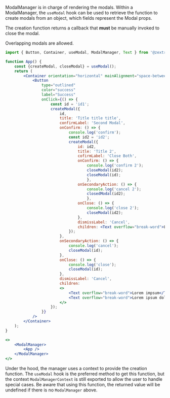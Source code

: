<!--
SPDX-FileCopyrightText: 2021 Zextras <https://www.zextras.com>

SPDX-License-Identifier: AGPL-3.0-only
-->

ModalManager is in charge of rendering the modals.
Within a ModalManager, the `useModal` hook can be used to retrieve the function to create modals from an
object, which fields represent the Modal props.

The creation function returns a callback that **must** be manually invoked to close the modal.

Overlapping modals are allowed.

```jsx
import { Button, Container, useModal, ModalManager, Text } from '@zextras/carbonio-design-system';

function App() {
	const {createModal, closeModal} = useModal();
	return (
		<Container orientation="horizontal" mainAlignment="space-between" width="25rem">
			<Button
				type="outlined"
				color="success"
				label="Success"
				onClick={() => {
                    const id = 'id1';
					createModal({
                        id,
						title: 'Title title title',
						confirmLabel: 'Second Modal',
						onConfirm: () => {
							console.log('confirm');
                            const id2 = 'id2';
							createModal({
                                id: id2,
								title: 'Title 2',
								cofirmLabel: 'Close Both',
								onConfirm: () => {
									console.log('confirm 2');
									closeModal(id2);
									closeModal(id);
									},
								onSecondaryAction: () => {
									console.log('cancel 2');
									closedModal(id2);
									},
								onClose: () => {
									console.log('close 2');
									closeModal(id2);
								},
								dismissLabel: 'Cancel',
								children: <Text overflow="break-word">Lorem impsum</Text>
							});
						},
						onSecondaryAction: () => {
							console.log('cancel');
							closeModal(id);
						},
						onClose: () => {
							console.log('close');
							closeModal(id);
						},
						dismissLabel: 'Cancel',
						children:
						<>
							<Text overflow="break-word">Lorem impsum</Text>
							<Text overflow="break-word">Lorem ipsum dolor sit amet, consectetur adipiscing elit, sed do eiusmod tempor incididunt ut labore et dolore magna aliqua. Ut enim ad minim veniam, quis nostrud exercitation ullamco laboris nisi ut aliquip ex ea commodo consequat. Duis aute irure dolor in reprehenderit in voluptate velit esse cillum dolore eu fugiat nulla pariatur. Excepteur sint occaecat cupidatat non proident, sunt in culpa qui officia deserunt mollit anim id est laborum.</Text>
						</>
					});
				}}
			/>
		</Container>
	);
}

<>
	<ModalManager>
		<App />
	</ModalManager>
</>
```

Under the hood, the manager uses a context to provide the creation function.
The `useModal` hook is the preferred method to get this function,
but the context `ModalManagerContext` is still exported to allow the user to handle special cases.
Be aware that using this function, the returned value will be undefined if there is no `ModalManager` above.

